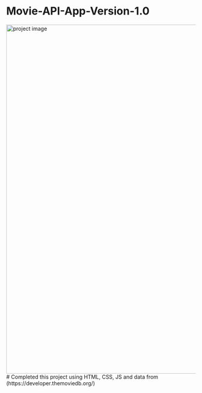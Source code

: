 # Movie-API-App-Version-1.0
<img width="925" alt="project image" src="https://github.com/Iykechuks11/Movie-API-App-Version-1.0/assets/29488077/3e834fd8-ca04-4a8a-9449-4775743b4b0b">
# Completed this project using HTML, CSS, JS and data from (https://developer.themoviedb.org/)
